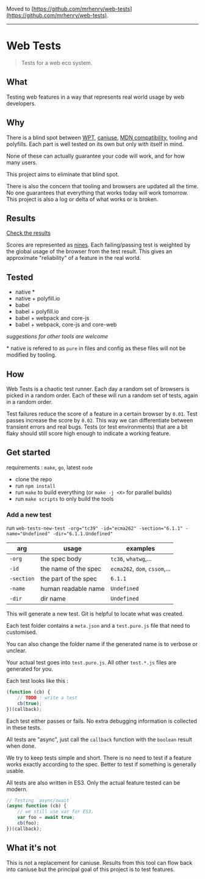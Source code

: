 Moved to [https://github.com/mrhenry/web-tests](https://github.com/mrhenry/web-tests).

----------------

# Web Tests

> Tests for a web eco system.

## What

Testing web features in a way that represents real world usage by web developers.

## Why

There is a blind spot between [WPT](https://github.com/web-platform-tests/wpt), [caniuse](https://caniuse.com), [MDN compatibility](https://github.com/mdn/browser-compat-data), tooling and polyfills. Each part is well tested on its own but only with itself in mind.

None of these can actually guarantee your code will work, and for how many users.

This project aims to eliminate that blind spot.

There is also the concern that tooling and browsers are updated all the time.
No one guarantees that everything that works today will work tomorrow.
This project is also a log or delta of what works or is broken.

## Results

[Check the results](https://mrhenry.github.io/web-tests/)

Scores are represented as [nines](https://en.wikipedia.org/wiki/High_availability#"Nines").
Each failing/passing test is weighted by the global usage of the browser from the test result.
This gives an approximate "reliability" of a feature in the real world.

## Tested

- native *
- native + polyfill.io
- babel
- babel + polyfill.io
- babel + webpack and core-js
- babel + webpack, core-js and core-web

_suggestions for other tools are welcome_

\* native is refered to as `pure` in files and config as these files will not be modified by tooling.

## How

Web Tests is a chaotic test runner. Each day a random set of browsers is picked in a random order. Each of these will run a random set of tests, again in a random order.

Test failures reduce the score of a feature in a certain browser by `0.01`. Test passes increase the score by `0.02`.
This way we can differentiate between transient errors and real bugs. Tests (or test environments) that are a bit flaky should still score high enough to indicate a working feature.

## Get started

requirements : `make`, `go`, latest `node`

- clone the repo
- run `npm install`
- run `make` to build everything (or `make -j <X>` for parallel builds)
- run `make scripts` to only build the tools

### Add a new test

run `web-tests-new-test -org="tc39" -id="ecma262" -section="6.1.1" -name="Undefined" -dir="6.1.1.Undefined"`

| arg | usage | examples |
| --- | --- | --- |
| `-org` | the spec body | `tc36`, `whatwg`,... |
| `-id` | the name of the spec | `ecma262`, `dom`, `cssom`,... |
| `-section` | the part of the spec | `6.1.1` |
| `-name` | human readable name | `Undefined` |
| `-dir` | dir name | `Undefined` |

This will generate a new test.
Git is helpful to locate what was created.

Each test folder contains a `meta.json` and a `test.pure.js` file that need to customised.

You can also change the folder name if the generated name is to verbose or unclear.

Your actual test goes into `test.pure.js`. All other `test.*.js` files are generated for you.

Each test looks like this :

```js
(function (cb) {
	// TODO : write a test
	cb(true);
})(callback);
```

Each test either passes or fails. No extra debugging information is collected in these tests.

All tests are "async", just call the `callback` function with the `boolean` result when done.

We try to keep tests simple and short.
There is no need to test if a feature works exactly according to the spec. Better to test if something is generally usable.

All tests are also written in ES3. Only the actual feature tested can be modern.

```js
// Testing `async/await`
(async function (cb) {
	// we still use var for ES3.
	var foo = await true;
	cb(foo);
})(callback);
```


## What it's not

This is not a replacement for caniuse. Results from this tool can flow back into caniuse but the principal goal of this project is to test features.
